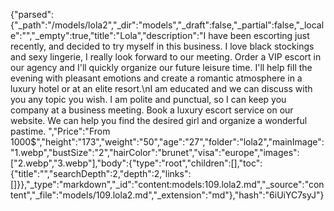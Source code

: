 {"parsed":{"_path":"/models/lola2","_dir":"models","_draft":false,"_partial":false,"_locale":"","_empty":true,"title":"Lola","description":"I have been escorting just recently, and decided to try myself in this business. I love black stockings and sexy lingerie, I really look forward to our meeting. Order a VIP escort in our agency and I'll quickly organize our future leisure time. I'll help fill the evening with pleasant emotions and create a romantic atmosphere in a luxury hotel or at an elite resort.\nI am educated and we can discuss with you any topic you wish. I am polite and punctual, so I can keep you company at a business meeting. Book a luxury escort service on our website. We can help you find the desired girl and organize a wonderful pastime. ","Price":"From 1000$","height":"173","weight":"50","age":"27","folder":"lola2","mainImage":"1.webp","bustSize":"2","hairColor":"brunet","visa":"europe","images":["2.webp","3.webp"],"body":{"type":"root","children":[],"toc":{"title":"","searchDepth":2,"depth":2,"links":[]}},"_type":"markdown","_id":"content:models:109.lola2.md","_source":"content","_file":"models/109.lola2.md","_extension":"md"},"hash":"6iUiYC7syJ"}